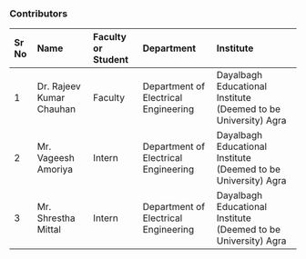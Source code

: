 
### Contributors

Sr No | Name | Faculty or Student | Department| Institute | 
:--|:--|:--|:--|:--|
1 | Dr. Rajeev Kumar Chauhan | Faculty | Department of Electrical Engineering | Dayalbagh Educational Institute (Deemed to be University) Agra | 
2 | Mr. Vageesh Amoriya | Intern | Department of Electrical Engineering | Dayalbagh Educational Institute (Deemed to be University) Agra | 
3 | Mr. Shrestha Mittal | Intern | Department of Electrical Engineering | Dayalbagh Educational Institute (Deemed to be University) Agra |
